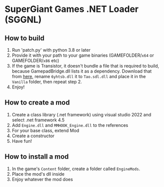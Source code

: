 # SuperGiant Games .NET Loader (SGGNL)

## How to build
1. Run 'patch.py' with python 3.8 or later
2. Provide it with your path to your game binaries (GAMEFOLDER/`x64` or GAMEFOLDER/`x86` etc)
3. If the game is Transistor, it doesn't bundle a file that is required to build, because GamepadBridge.dll lists it as a dependency. Download that from [here](https://files.catbox.moe/6yhtsb.dll), rename `6yhtsb.dll` it to `Tao.sdl.dll` and place it in the `Vanilla` folder, then repeat step 2.
4. Enjoy!

## How to create a mod
1. Create a class library (.net framework) using visual studio 2022 and select .net framework 4.5
2. Add `Engine.dll` and `MMHOOK_Engine.dll` to the references
3. For your base class, extend Mod
4. Create a constructor
5. Have fun!

## How to install a mod
1. In the game's `Content` folder, create a folder called `EngineMods`.
2. Place the mod's dll inside
3. Enjoy whatever the mod does
